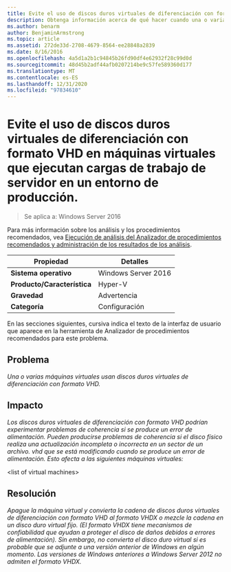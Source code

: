 ```yaml
---
title: Evite el uso de discos duros virtuales de diferenciación con formato VHD en máquinas virtuales que ejecutan cargas de trabajo de servidor en un entorno de producción.
description: Obtenga información acerca de qué hacer cuando una o varias máquinas virtuales usan discos duros virtuales de diferenciación de formato VHD.
ms.author: benarm
author: BenjaminArmstrong
ms.topic: article
ms.assetid: 272de33d-2708-4679-8564-ee28848a2839
ms.date: 8/16/2016
ms.openlocfilehash: 4a5d1a2b1c94845b26fd90df4e62932f28c99d0d
ms.sourcegitcommit: 48d45b2adf44afb0207214be9c57fe589360d177
ms.translationtype: MT
ms.contentlocale: es-ES
ms.lasthandoff: 12/31/2020
ms.locfileid: "97834610"
---
```

# <a name="avoid-using-vhd-format-differencing-virtual-hard-disks-on-virtual-machines-that-run-server-workloads-in-a-production-environment"></a>Evite el uso de discos duros virtuales de diferenciación con formato VHD en máquinas virtuales que ejecutan cargas de trabajo de servidor en un entorno de producción.

>Se aplica a: Windows Server 2016

Para más información sobre los análisis y los procedimientos recomendados, vea [Ejecución de análisis del Analizador de procedimientos recomendados y administración de los resultados de los análisis](https://go.microsoft.com/fwlink/p/?LinkID=223177).

|Propiedad|Detalles|
|-|-|
|**Sistema operativo**|Windows Server 2016|
|**Producto/Característica**|Hyper-V|
|**Gravedad**|Advertencia|
|**Categoría**|Configuración|

En las secciones siguientes, cursiva indica el texto de la interfaz de usuario que aparece en la herramienta de Analizador de procedimientos recomendados para este problema.

## <a name="issue"></a>**Problema**
*Una o varias máquinas virtuales usan discos duros virtuales de diferenciación con formato VHD.*

## <a name="impact"></a>**Impacto**
*Los discos duros virtuales de diferenciación con formato VHD podrían experimentar problemas de coherencia si se produce un error de alimentación. Pueden producirse problemas de coherencia si el disco físico realiza una actualización incompleta o incorrecta en un sector de un archivo. vhd que se está modificando cuando se produce un error de alimentación. Esto afecta a las siguientes máquinas virtuales:*

\<list of virtual machines>

## <a name="resolution"></a>**Resolución**
*Apague la máquina virtual y convierta la cadena de discos duros virtuales de diferenciación con formato VHD al formato VHDX o mezcle la cadena en un disco duro virtual fijo. (El formato VHDX tiene mecanismos de confiabilidad que ayudan a proteger el disco de daños debidos a errores de alimentación). Sin embargo, no convierta el disco duro virtual si es probable que se adjunte a una versión anterior de Windows en algún momento. Las versiones de Windows anteriores a Windows Server 2012 no admiten el formato VHDX.*



